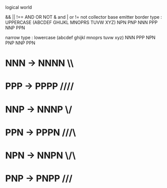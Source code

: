 logical world 

 && || !== AND OR NOT
  & and 
  | or 
  != not 
collector 
base
emitter
border type :
  UPPERCASE (ABCDEF GHIJKL MNOPRS TUVW XYZ) NPN PNP NNN PPP NNP PPN
  
narrow type :
  lowercase (abcdef ghijkl mnoprs tuvw xyz) NNN PPP NPN PNP NNP PPN

# NNN -> NNNN \\\\ 
# PPP -> PPPP //// 
# NNP -> NNNP \\\/ 
# PPN -> PPPN ///\ 
# NPN -> NNPN \\/\ 
# PNP -> PNPP /\// 
